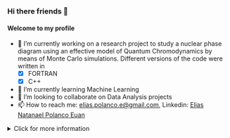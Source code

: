 ### Hi there friends 👋

#### Welcome to my profile

- 🔭 I’m currently working on a research project to study a nuclear phase diagram using an effective model of Quantum Chromodynamics by means of Monte Carlo simulations. Different versions of the code were written in 
  -  [x] FORTRAN
  -  [X] C++ 
- 🌱 I’m currently learning Machine Learning
- 👯 I’m looking to collaborate on Data Analysis projects
- 📫 How to reach me: elias.polanco.e@gmail.com, Linkedin: [Elias Natanael Polanco Euan](linkedin.com/in/elias-polanco-euan)

<details>
  <summary> Click for more information</summary>
  Work experience:
  
  - Professor of Linear Algebra and Statistics at Universidad Politécnica de Yucatán
  
  - Professor of Mathematics and Physics at UADY
<details>

![ICN](https://pbs.twimg.com/media/Fhqm1kUXgAEbXK9?format=jpg&name=small)

<!--
**natanael87/natanael87** is a ✨ _special_ ✨ repository because its `README.md` (this file) appears on your GitHub profile.

Here are some ideas to get you started:

- 🔭 I’m currently working on ...
- 🌱 I’m currently learning ...
- 👯 I’m looking to collaborate on ...
- 🤔 I’m looking for help with ...
- 💬 Ask me about ...
- 📫 How to reach me: ...
- 😄 Pronouns: ...
- ⚡ Fun fact: ...
-->
